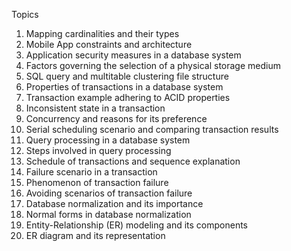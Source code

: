 Topics

1. Mapping cardinalities and their types
2. Mobile App constraints and architecture
3. Application security measures in a database system
4. Factors governing the selection of a physical storage medium
5. SQL query and multitable clustering file structure
6. Properties of transactions in a database system
7. Transaction example adhering to ACID properties
8. Inconsistent state in a transaction
9. Concurrency and reasons for its preference
10. Serial scheduling scenario and comparing transaction results
11. Query processing in a database system
12. Steps involved in query processing
13. Schedule of transactions and sequence explanation
14. Failure scenario in a transaction
15. Phenomenon of transaction failure
16. Avoiding scenarios of transaction failure
17. Database normalization and its importance
18. Normal forms in database normalization
19. Entity-Relationship (ER) modeling and its components
20. ER diagram and its representation